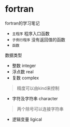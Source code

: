 # fortran
fortran的学习笔记

- `主程序` 程序入口函数
- `子例行程序` 没有返回值的函数
- `函数`

数据类型
- 整数 integer
- 浮点数 real
- 复数 complex
> 精度可以由kind来控制
- 字符及字符串 character
> 两个除号可以连接字符串
- 逻辑变量 ligical